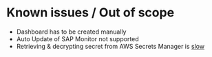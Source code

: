 # Known issues / Out of scope

- Dashboard has to be created manually
- Auto Update of SAP Monitor not supported
- Retrieving & decrypting secret from AWS Secrets Manager is [slow](https://forums.aws.amazon.com/thread.jspa?messageID=878578)
